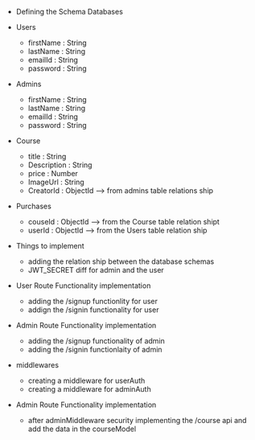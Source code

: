 - Defining the Schema Databases
- Users

  - firstName : String
  - lastName : String
  - emailId : String
  - password : String

- Admins

  - firstName : String
  - lastName : String
  - emailId : String
  - password : String

- Course

  - title : String
  - Description : String
  - price : Number
  - ImageUrl : String
  - CreatorId : ObjectId --> from admins table relations ship

- Purchases

  - couseId : ObjectId --> from the Course table relation shipt
  - userId : ObjectId --> from the Users table relation ship

- Things to implement

  - adding the relation ship between the database schemas
  - JWT_SECRET diff for admin and the user

- User Route Functionality implementation

  - adding the /signup functionlity for user
  - addign the /signin functionality for user

- Admin Route Functionality implementation

  - adding the /signup functionality of admin
  - adding the /signin functionlaity of admin

- middlewares

  - creating a middleware for userAuth
  - creating a middleware for adminAuth

- Admin Route Functionality implementation
  - after adminMiddleware security implementing the /course api and add the data in the courseModel
